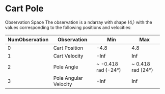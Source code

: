 # Cart Pole

Observation Space
The observation is a ndarray with shape (4,) with the values corresponding to the following positions and velocities:

|NumObservation | Observation | Min | Max|
|---|---|---|---|
|0| Cart Position | -4.8 | 4.8 |
|1| Cart Velocity | -Inf | Inf |
|2| Pole Angle | ~ -0.418 rad (-24°) | ~ 0.418 rad (24°)|
|3| Pole Angular Velocity| -Inf| Inf |